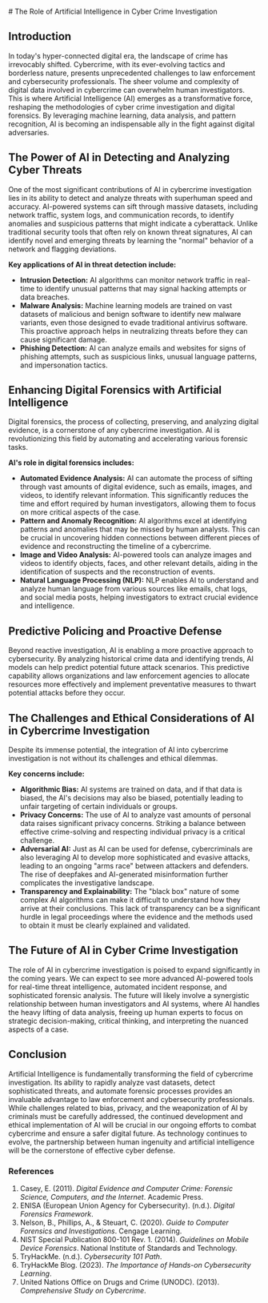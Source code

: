 <br>
# The Role of Artificial Intelligence in Cyber Crime Investigation

## Introduction

In today's hyper-connected digital era, the landscape of crime has irrevocably shifted. Cybercrime, with its ever-evolving tactics and borderless nature, presents unprecedented challenges to law enforcement and cybersecurity professionals. The sheer volume and complexity of digital data involved in cybercrime can overwhelm human investigators. This is where Artificial Intelligence (AI) emerges as a transformative force, reshaping the methodologies of cyber crime investigation and digital forensics. By leveraging machine learning, data analysis, and pattern recognition, AI is becoming an indispensable ally in the fight against digital adversaries.

## The Power of AI in Detecting and Analyzing Cyber Threats

One of the most significant contributions of AI in cybercrime investigation lies in its ability to detect and analyze threats with superhuman speed and accuracy. AI-powered systems can sift through massive datasets, including network traffic, system logs, and communication records, to identify anomalies and suspicious patterns that might indicate a cyberattack. Unlike traditional security tools that often rely on known threat signatures, AI can identify novel and emerging threats by learning the "normal" behavior of a network and flagging deviations.

**Key applications of AI in threat detection include:**

*   **Intrusion Detection:** AI algorithms can monitor network traffic in real-time to identify unusual patterns that may signal hacking attempts or data breaches.
*   **Malware Analysis:** Machine learning models are trained on vast datasets of malicious and benign software to identify new malware variants, even those designed to evade traditional antivirus software. This proactive approach helps in neutralizing threats before they can cause significant damage.
*   **Phishing Detection:** AI can analyze emails and websites for signs of phishing attempts, such as suspicious links, unusual language patterns, and impersonation tactics.

## Enhancing Digital Forensics with Artificial Intelligence

Digital forensics, the process of collecting, preserving, and analyzing digital evidence, is a cornerstone of any cybercrime investigation. AI is revolutionizing this field by automating and accelerating various forensic tasks.

**AI's role in digital forensics includes:**

*   **Automated Evidence Analysis:** AI can automate the process of sifting through vast amounts of digital evidence, such as emails, images, and videos, to identify relevant information. This significantly reduces the time and effort required by human investigators, allowing them to focus on more critical aspects of the case.
*   **Pattern and Anomaly Recognition:** AI algorithms excel at identifying patterns and anomalies that may be missed by human analysts. This can be crucial in uncovering hidden connections between different pieces of evidence and reconstructing the timeline of a cybercrime.
*   **Image and Video Analysis:** AI-powered tools can analyze images and videos to identify objects, faces, and other relevant details, aiding in the identification of suspects and the reconstruction of events.
*   **Natural Language Processing (NLP):** NLP enables AI to understand and analyze human language from various sources like emails, chat logs, and social media posts, helping investigators to extract crucial evidence and intelligence.

## Predictive Policing and Proactive Defense

Beyond reactive investigation, AI is enabling a more proactive approach to cybersecurity. By analyzing historical crime data and identifying trends, AI models can help predict potential future attack scenarios. This predictive capability allows organizations and law enforcement agencies to allocate resources more effectively and implement preventative measures to thwart potential attacks before they occur.

## The Challenges and Ethical Considerations of AI in Cybercrime Investigation

Despite its immense potential, the integration of AI into cybercrime investigation is not without its challenges and ethical dilemmas.

**Key concerns include:**

*   **Algorithmic Bias:** AI systems are trained on data, and if that data is biased, the AI's decisions may also be biased, potentially leading to unfair targeting of certain individuals or groups.
*   **Privacy Concerns:** The use of AI to analyze vast amounts of personal data raises significant privacy concerns. Striking a balance between effective crime-solving and respecting individual privacy is a critical challenge.
*   **Adversarial AI:** Just as AI can be used for defense, cybercriminals are also leveraging AI to develop more sophisticated and evasive attacks, leading to an ongoing "arms race" between attackers and defenders. The rise of deepfakes and AI-generated misinformation further complicates the investigative landscape.
*   **Transparency and Explainability:** The "black box" nature of some complex AI algorithms can make it difficult to understand how they arrive at their conclusions. This lack of transparency can be a significant hurdle in legal proceedings where the evidence and the methods used to obtain it must be clearly explained and validated.

## The Future of AI in Cyber Crime Investigation

The role of AI in cybercrime investigation is poised to expand significantly in the coming years. We can expect to see more advanced AI-powered tools for real-time threat intelligence, automated incident response, and sophisticated forensic analysis. The future will likely involve a synergistic relationship between human investigators and AI systems, where AI handles the heavy lifting of data analysis, freeing up human experts to focus on strategic decision-making, critical thinking, and interpreting the nuanced aspects of a case.

## Conclusion

Artificial Intelligence is fundamentally transforming the field of cybercrime investigation. Its ability to rapidly analyze vast datasets, detect sophisticated threats, and automate forensic processes provides an invaluable advantage to law enforcement and cybersecurity professionals. While challenges related to bias, privacy, and the weaponization of AI by criminals must be carefully addressed, the continued development and ethical implementation of AI will be crucial in our ongoing efforts to combat cybercrime and ensure a safer digital future. As technology continues to evolve, the partnership between human ingenuity and artificial intelligence will be the cornerstone of effective cyber defense.

### References

1.  Casey, E. (2011). *Digital Evidence and Computer Crime: Forensic Science, Computers, and the Internet*. Academic Press.
2.  ENISA (European Union Agency for Cybersecurity). (n.d.). *Digital Forensics Framework*.
3.  Nelson, B., Phillips, A., & Steuart, C. (2020). *Guide to Computer Forensics and Investigations*. Cengage Learning.
4.  NIST Special Publication 800-101 Rev. 1. (2014). *Guidelines on Mobile Device Forensics*. National Institute of Standards and Technology.
5.  TryHackMe. (n.d.). *Cybersecurity 101 Path*.
6.  TryHackMe Blog. (2023). *The Importance of Hands-on Cybersecurity Learning*.
7.  United Nations Office on Drugs and Crime (UNODC). (2013). *Comprehensive Study on Cybercrime*.
